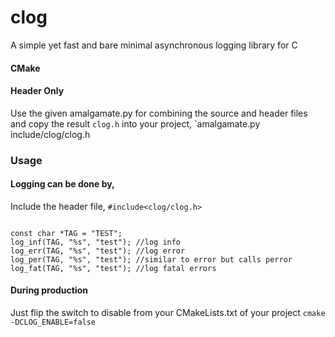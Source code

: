 # clog
A simple yet fast and bare minimal asynchronous logging library for C

#### CMake

#### Header Only
Use the given amalgamate.py for combining the source and header files and copy the result `clog.h` into your project,
`amalgamate.py include/clog/clog.h

### Usage
#### Logging can be done by,
Include the header file, `#include<clog/clog.h>`
<pre><code>
const char *TAG = "TEST";  
log_inf(TAG, "%s", "test"); //log info  
log_err(TAG, "%s", "test"); //log error  
log_per(TAG, "%s", "test"); //similar to error but calls perror  
log_fat(TAG, "%s", "test"); //log fatal errors
</code></pre>

#### During production
Just flip the switch to disable from your CMakeLists.txt of your project
`cmake -DCLOG_ENABLE=false`
